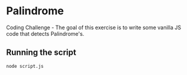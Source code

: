 # Palindrome

Coding Challenge -
The goal of this exercise is to write some vanilla JS code that detects Palindrome's.

## Running the script

```
node script.js
```

